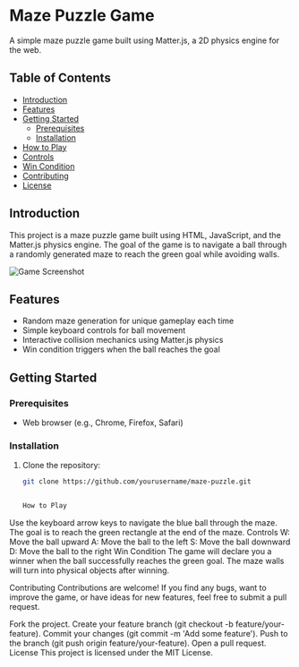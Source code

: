 
# Maze Puzzle Game

A simple maze puzzle game built using Matter.js, a 2D physics engine for the web.

## Table of Contents

- [Introduction](#introduction)
- [Features](#features)
- [Getting Started](#getting-started)
  - [Prerequisites](#prerequisites)
  - [Installation](#installation)
- [How to Play](#how-to-play)
- [Controls](#controls)
- [Win Condition](#win-condition)
- [Contributing](#contributing)
- [License](#license)

## Introduction

This project is a maze puzzle game built using HTML, JavaScript, and the Matter.js physics engine. The goal of the game is to navigate a ball through a randomly generated maze to reach the green goal while avoiding walls.

![Game Screenshot](/screenshot.png)

## Features

- Random maze generation for unique gameplay each time
- Simple keyboard controls for ball movement
- Interactive collision mechanics using Matter.js physics
- Win condition triggers when the ball reaches the goal

## Getting Started

### Prerequisites

- Web browser (e.g., Chrome, Firefox, Safari)

### Installation

1. Clone the repository:

   ```bash
   git clone https://github.com/yourusername/maze-puzzle.git


   How to Play
Use the keyboard arrow keys to navigate the blue ball through the maze.
The goal is to reach the green rectangle at the end of the maze.
Controls
W: Move the ball upward
A: Move the ball to the left
S: Move the ball downward
D: Move the ball to the right
Win Condition
The game will declare you a winner when the ball successfully reaches the green goal. The maze walls will turn into physical objects after winning.

Contributing
Contributions are welcome! If you find any bugs, want to improve the game, or have ideas for new features, feel free to submit a pull request.

Fork the project.
Create your feature branch (git checkout -b feature/your-feature).
Commit your changes (git commit -m 'Add some feature').
Push to the branch (git push origin feature/your-feature).
Open a pull request.
License
This project is licensed under the MIT License.
